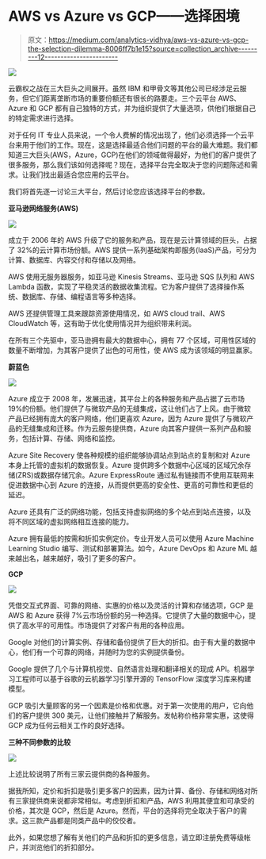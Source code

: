 # AWS vs Azure vs GCP——选择困境

> 原文：<https://medium.com/analytics-vidhya/aws-vs-azure-vs-gcp-the-selection-dilemma-8006ff7b1e15?source=collection_archive---------12----------------------->

![](img/e7182321bc1f1e2fa5515b2e8bbaac8f.png)

云霸权之战在三大巨头之间展开。虽然 IBM 和甲骨文等其他公司已经涉足云服务，但它们距离垄断市场的重要份额还有很长的路要走。三个云平台 AWS、Azure 和 GCP 都有自己独特的方式，并为组织提供了大量选项，供他们根据自己的特定需求进行选择。

对于任何 IT 专业人员来说，一个令人费解的情况出现了，他们必须选择一个云平台来用于他们的工作。现在，这是选择最适合他们问题的平台的最大难题。我们都知道三大巨头(AWS，Azure，GCP)在他们的领域做得最好，为他们的客户提供了很多服务，那么我们该如何选择呢？现在，选择平台完全取决于您的问题陈述和需求。让我们找出最适合您应用的云平台。

我们将首先逐一讨论三大平台，然后讨论您应该选择平台的参数。

**亚马逊网络服务(AWS)**

![](img/b5d82053837c6b0b2a1518a8e3182e0e.png)

成立于 2006 年的 AWS 升级了它的服务和产品，现在是云计算领域的巨头，占据了 32%的云计算市场份额。AWS 提供一系列基础架构即服务(IaaS)产品，可分为计算、数据库、内容交付和存储以及网络。

AWS 使用无服务器服务，如亚马逊 Kinesis Streams、亚马逊 SQS 队列和 AWS Lambda 函数，实现了平稳灵活的数据收集流程。它为客户提供了选择操作系统、数据库、存储、编程语言等多种选择。

AWS 还提供管理工具来跟踪资源使用情况，如 AWS cloud trail、AWS CloudWatch 等，这有助于优化使用情况并为组织带来利润。

在所有三个先驱中，亚马逊拥有最大的数据中心，拥有 77 个区域，可用性区域的数量不断增加，为其客户提供了出色的可用性，使 AWS 成为该领域的明显赢家。

**蔚蓝色**

![](img/5c3d30be213069f44c4648e7dbb8567e.png)

Azure 成立于 2008 年，发展迅速，其平台上的各种服务和产品占据了云市场 19%的份额。他们提供了与微软产品的无缝集成，这让他们占了上风。由于微软产品已经拥有庞大的客户网络，他们更喜欢 Azure，因为 Azure 提供了与微软产品的无缝集成和迁移。作为云服务提供商，Azure 向其客户提供一系列产品和服务，包括计算、存储、网络和监控。

Azure Site Recovery 使各种规模的组织能够协调站点到站点的复制和对 Azure 本身上托管的虚拟机的数据恢复。Azure 提供跨多个数据中心区域的区域冗余存储(ZRS)或数据存储冗余。Azure ExpressRoute 通过私有链接而不使用互联网来促进数据中心到 Azure 的连接，从而提供更高的安全性、更高的可靠性和更低的延迟。

Azure 还具有广泛的网络功能，包括支持虚拟网络的多个站点到站点连接，以及将不同区域的虚拟网络相互连接的能力。

Azure 拥有最低的按需和折扣实例定价。专业开发人员可以使用 Azure Machine Learning Studio 编写、测试和部署算法。如今，Azure DevOps 和 Azure ML 越来越出名，越来越好，吸引了更多的客户。

**GCP**

![](img/b0e99cbc6826981f57ddfe50eeca089b.png)

凭借交互式界面、可靠的网络、实惠的价格以及灵活的计算和存储选项，GCP 是 AWS 和 Azure 获得 7%云市场份额的另一种选择。它提供了大量的数据中心，提供了高水平的可用性。市场提供了对客户有用的各种应用。

Google 对他们的计算实例、存储和备份提供了巨大的折扣。由于有大量的数据中心，他们有一个可靠的网络，并随时为您的实例提供备份。

Google 提供了几个与计算机视觉、自然语言处理和翻译相关的现成 API。机器学习工程师可以基于谷歌的云机器学习引擎开源的 TensorFlow 深度学习库来构建模型。

GCP 吸引大量顾客的另一个因素是价格和优惠。对于第一次使用的用户，它向他们的客户提供 300 美元，让他们接触并了解服务。发帖称价格非常实惠，这使得 GCP 成为任何云相关工作的良好选择。

**三种不同参数的比较**

![](img/6032ac705a3aa045e3a41accbfb46ee3.png)

上述比较说明了所有三家云提供商的各种服务。

据我所知，定价和折扣是吸引更多客户的因素，因为计算、备份、存储和网络对所有三家提供商来说都非常相似。考虑到折扣和产品，AWS 利用其便宜和可承受的价格，其次是 GCP，然后是 Azure。然而，平台的选择将完全取决于客户的需求。这三款产品都是同类产品中的佼佼者。

此外，如果您想了解有关他们的产品和折扣的更多信息，请立即注册免费等级帐户，并浏览他们的折扣部分。